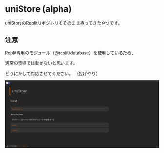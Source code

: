 # uniStore (alpha)
uniStoreのReplitリポジトリをそのまま持ってきたやつです。

## **注意**
Replit専用のモジュール（@replit/database）を使用しているため、

通常の環境では動かないと思います。

どうにかして対応させてください。
（投げやり）

![image](images/screenshot.png)